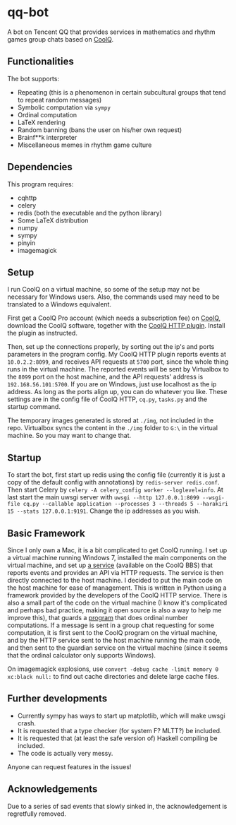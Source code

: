 # qq-bot
A bot on Tencent QQ that provides services in mathematics and rhythm games group chats based on [CoolQ](https://cqp.cc).

## Functionalities

The bot supports:
 - Repeating (this is a phenomenon in certain subcultural groups that tend to repeat random messages)
 - Symbolic computation via `sympy`
 - Ordinal computation
 - LaTeX rendering
 - Random banning (bans the user on his/her own request)
 - Brainf**k interpreter
 - Miscellaneous memes in rhythm game culture

## Dependencies

This program requires:
 - cqhttp
 - celery
 - redis (both the executable and the python library)
 - Some LaTeX distribution
 - numpy
 - sympy
 - pinyin
 - imagemagick

## Setup

I run CoolQ on a virtual machine, so some of the setup may not be necessary for Windows users. Also, the commands used may need to be translated to a Windows equivalent.

First get a CoolQ Pro account (which needs a subscription fee) on [CoolQ](cqp.cc), download the CoolQ software, together with the [CoolQ HTTP plugin](https://cqhttp.cc/). Install the plugin as instructed.

Then, set up the connections properly, by sorting out the ip's and ports parameters in the program config. My CoolQ HTTP plugin reports events at `10.0.2.2:8099`, and receives API requests at `5700` port, since the whole thing runs in the virtual machine. The reported events will be sent by Virtualbox to the `8099` port on the host machine, and the API requests' address is `192.168.56.101:5700`. If you are on Windows, just use localhost as the ip address. As long as the ports align up, you can do whatever you like. These settings are in the config file of CoolQ HTTP, `cq.py`, `tasks.py` and the startup command.

The temporary images generated is stored at `./img`, not included in the repo. Virtualbox syncs the content in the `./img` folder to `G:\` in the virtual machine. So you may want to change that.

## Startup

To start the bot, first start up redis using the config file (currently it is just a copy of the default config with annotations) by `redis-server redis.conf`. Then start Celery by `celery -A celery_config worker --loglevel=info`. At last start the main uwsgi server with `uwsgi --http 127.0.0.1:8099 --wsgi-file cq.py --callable application --processes 3 --threads 5 --harakiri 15 --stats 127.0.0.1:9191`.
Change the ip addresses as you wish.

## Basic Framework

Since I only own a Mac, it is a bit complicated to get CoolQ running. I set up a virtual machine running Windows 7, installed the main components on the virtual machine, and set up [a service](https://cqhttp.cc/) (available on the CoolQ BBS) that reports events and provides an API via HTTP requests. The service is then directly connected to the host machine. I decided to put the main code on the host machine for ease of management. This is written in Python using a framework provided by the developers of the CoolQ HTTP service. There is also a small part of the code on the virtual machine (I know it's complicated and perhaps bad practice, making it open source is also a way to help me improve this), that guards a [program](http://www.mtnmath.com/ord_0_3_1/ordinal.pdf) that does ordinal number computations. If a message is sent in a group chat requesting for some computation, it is first sent to the CoolQ program on the virtual machine, and by the HTTP service sent to the host machine running the main code, and then sent to the guardian service on the virtual machine (since it seems that the ordinal calculator only supports Windows).

On imagemagick explosions, use `convert -debug cache -limit memory 0 xc:black null:` to find out cache directories and delete large cache files.

## Further developments

 - Currently sympy has ways to start up matplotlib, which will make uwsgi crash.
 - It is requested that a type checker (for system F? MLTT?) be included.
 - It is requested that (at least the safe version of) Haskell compiling be included.
 - The code is actually very messy.

Anyone can request features in the issues!

## Acknowledgements

Due to a series of sad events that slowly sinked in, the acknowledgement is regretfully removed.

